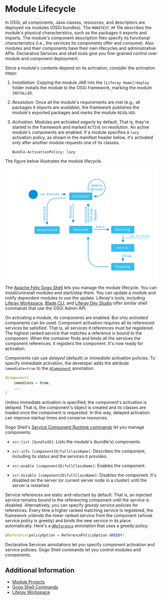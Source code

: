 # Module Lifecycle

In OSGi, all components, Java classes, resources, and descriptors are deployed via modules (OSGi bundles). The `MANIFEST.MF` file describes the module's physical characteristics, such as the packages it exports and imports. The module's component description files specify its functional characteristics (i.e., the services its components offer and consume). Also modules and their components have their own lifecycles and administrative APIs. Declarative Services and shell tools give you fine-grained control over module and component deployment.

Since a module's contents depend on its activation, consider the activation steps:

1. *Installation*: Copying the module JAR into the `[Liferay Home]/deploy` folder installs the module to the OSGi framework, marking the module `INSTALLED`.

1. *Resolution*: Once all the module's requirements are met (e.g., all packages it imports are available), the framework publishes the module's exported packages and marks the module `RESOLVED`.

1. *Activation*: Modules are activated *eagerly* by default. That is, they're started in the framework and marked `ACTIVE` on resolution. An active module's components are enabled. If a module specifies a `lazy` activation policy, as shown in the manifest header below, it's activated only after another module requests one of its classes.

    ```properties
    Bundle-ActivationPolicy: lazy
    ```

The figure below illustrates the module lifecycle.

![This state diagram illustrates the module lifecycle.](./module-lifecycle/images/01.png) 

The [Apache Felix Gogo Shell](../fundamentals/using-the-gogo-shell/using-the-gogo-shell.md) lets you manage the module lifecycle. You can install/uninstall modules and start/stop them. You can update a module and notify dependent modules to use the update. Liferay's tools, including [Liferay Workspace](../../developing-applications/tooling/liferay-workspace/what-is-liferay-workspace.md), [Blade CLI](../../developing-applications/tooling/blade-cli/installing-and-updating-blade-cli.md), and [Liferay Dev Studio](https://liferay.dev/-/ide) offer similar shell commands that use the OSGi Admin API.

On activating a module, its components are enabled. But only *activated* components can be used. Component activation requires all its referenced services be satisfied. That is, all services it references must be registered. The highest ranked service that matches a reference is bound to the component. When the container finds and binds all the services the component references, it registers the component. It's now ready for activation.

Components can use *delayed* (default) or *immediate* activation policies. To specify immediate activation, the developer adds the attribute `immediate=true` to the [`@Component`](https://docs.osgi.org/javadoc/osgi.cmpn/7.0.0/org/osgi/service/component/annotations/Component.html) annotation.

```java
@Component(
    immediate = true,
    ...
)
```

Unless immediate activation is specified, the component's activation is delayed. That is, the component's object is created and its classes are loaded once the component is requested. In this way, delayed activation can improve startup times and conserve resources.

Gogo Shell's [Service Component Runtime commands](http://felix.apache.org/documentation/subprojects/apache-felix-service-component-runtime.html#shell-command) let you manage components:

* `scr:list [bundleID]`: Lists the module's (bundle's) components.

* `scr:info [componentID|fullClassName]`: Describes the component, including its status and the services it provides.

* `scr:enable [componentID|fullClassName]`: Enables the component.

* `scr:disable [componentID|fullClassName]`: Disables the component. It's disabled on the server (or current server node in a cluster) until the server is restarted.

Service references are static and reluctant by default. That is, an injected service remains bound to the referencing component until the service is disabled. Alternatively, you can specify *greedy* service policies for references. Every time a higher ranked matching service is registered, the framework unbinds the lower ranked service from the component (whose service policy is greedy) and binds the new service in its place automatically. Here's a [`@Reference`](https://docs.osgi.org/javadoc/osgi.cmpn/7.0.0/org/osgi/service/component/annotations/Reference.html) annotation that uses a greedy policy:

```java
@Reference(policyOption = ReferencePolicyOption.GREEDY)
```

Declarative Services annotations let you specify component activation and service policies. Gogo Shell commands let you control modules and components.

## Additional Information

* [Module Projects](../fundamentals/module-projects.md)
* [Gogo Shell Commands](../fundamentals/using-the-gogo-shell/gogo-shell-commands.md)
* [Liferay Workspace](../../developing-applications/tooling/liferay-workspace/what-is-liferay-workspace.md)
